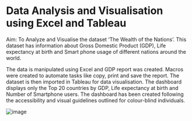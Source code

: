 # Data Analysis and Visualisation using Excel and Tableau

Aim: To Analyze and Visualise the dataset ‘The Wealth of the Nations’. This dataset has information about Gross Domestic Product (GDP), Life expectancy at birth and Smart phone usage of different nations around the world. 

The data is manipulated using Excel and GDP report was created. Macros were created to automate tasks like copy, print and save the report. The dataset is then imported in Tableau for data visualisation. The dashboard displays only the Top 20 countries by GDP, Life expectancy at birth and Number of Smartphone users. The dashboard has been created following the accessibility and visual guidelines outlined for colour-blind individuals.

![image](https://user-images.githubusercontent.com/110288870/220477254-b02edf25-ff2d-4773-8d77-dbad65d4e359.png)

